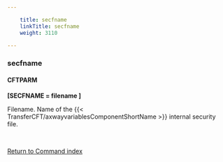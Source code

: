 ```yaml
---

    title: secfname
    linkTitle: secfname
    weight: 3110

---
```

<span id="secfname"></span>

### secfname

#### CFTPARM

****\[SECFNAME = filename \]****

Filename. Name of the {{< TransferCFT/axwayvariablesComponentShortName  >}} internal security file.

 

[Return to Command index](../../)
